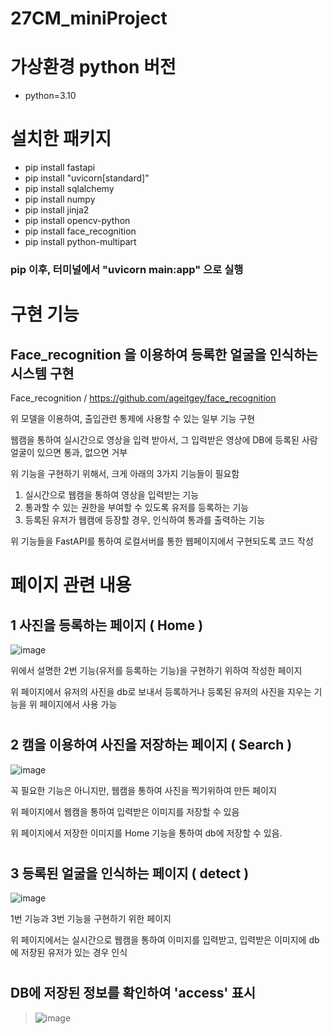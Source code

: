 # 27CM_miniProject

# 가상환경 python 버전
- python=3.10

# 설치한 패키지
- pip install fastapi
- pip install "uvicorn[standard]"
- pip install sqlalchemy
- pip install numpy
- pip install jinja2
- pip install opencv-python
- pip install face_recognition
- pip install python-multipart

### pip 이후, 터미널에서 "uvicorn main:app" 으로 실행



# 구현 기능

## Face_recognition 을 이용하여 등록한 얼굴을 인식하는 시스템 구현

Face_recognition / https://github.com/ageitgey/face_recognition

위 모델을 이용하여, 출입관련 통제에 사용할 수 있는 일부 기능 구현


웹캠을 통하여 실시간으로 영상을 입력 받아서, 
그 입력받은 영상에 DB에 등록된 사람 얼굴이 있으면 통과, 없으면 거부

위 기능을 구현하기 위해서, 크게 아래의 3가지 기능들이 필요함
1. 실시간으로 웹캠을 통하여 영상을 입력받는 기능
2. 통과할 수 있는 권한을 부여할 수 있도록 유저를 등록하는 기능
3. 등록된 유저가 웹캠에 등장할 경우, 인식하여 통과를 출력하는 기능


위 기능들을 FastAPI를 통하여 로컬서버를 통한 웹페이지에서 구현되도록 코드 작성


# 페이지 관련 내용

## 1 사진을 등록하는 페이지 ( Home )
![image](https://github.com/djy2211/AI-X_miniproject/assets/131187694/1567a68d-c361-4232-a1df-ba02ba551329)

위에서 설명한 2번 기능(유저를 등록하는 기능)을 구현하기 위하여 작성한 페이지

위 페이지에서 유저의 사진을 db로 보내서 등록하거나 등록된 유저의 사진을 지우는 기능을 위 페이지에서 사용 가능

#

## 2 캠을 이용하여 사진을 저장하는 페이지 ( Search )
![image](https://github.com/djy2211/AI-X_miniproject/assets/131187694/2918ec0d-b2d2-4821-a37b-be102cea5787)

꼭 필요한 기능은 아니지만, 웹캠을 통하여 사진을 찍기위하여 만든 페이지

위 페이지에서 웹캠을 통하여 입력받은 이미지를 저장할 수 있음

위 페이지에서 저장한 이미지를 Home 기능을 통하여 db에 저장할 수 있음.

#

## 3 등록된 얼굴을 인식하는 페이지 ( detect )
![image](https://github.com/djy2211/AI-X_miniproject/assets/131187694/18957c45-3a4c-44e3-b74b-1d74255b6050)

1번 기능과 3번 기능을 구현하기 위한 페이지

위 페이지에서는 실시간으로 웹캠을 통하여 이미지를 입력받고, 입력받은 이미지에 db에 저장된 유저가 있는 경우 인식

#

## DB에 저장된 정보를 확인하여 'access' 표시
> ![image](https://github.com/djy2211/AI-X_miniproject/assets/131187694/be158d0d-56b4-473d-b6ca-799432e4f451)
